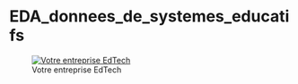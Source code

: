 # EDA_donnees_de_systemes_educatifs

<figure><a href="https://user.oc-static.com/upload/2019/02/23/15509409025066_Capture%20d%E2%80%99e%CC%81cran%202019-02-15%20a%CC%80%2011.59.10.png" class="oc-imageLink oc-imageLink--disabled"><img src="https://user.oc-static.com/upload/2019/02/23/15509409025066_Capture%20d%E2%80%99e%CC%81cran%202019-02-15%20a%CC%80%2011.59.10.png" alt="Votre entreprise EdTech"></a>
<figcaption>Votre entreprise EdTech</figcaption>
</figure>

